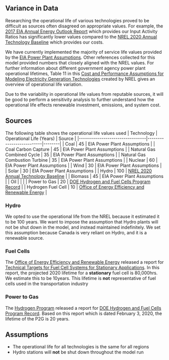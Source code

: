 ## Variance in Data
Researching the operational life of various technologies proved to be difficult as sources often disagreed on appropriate values. For example, the [2017 EIA Annual Energy Outlook Report](https://www.eia.gov/outlooks/aeo/assumptions/pdf/0554(2017).pdf) which provides our Input Activity Ratios has significantly lower values compared to the [NREL 2020 Annual Technology Baseline](https://atb.nrel.gov/electricity/2020/definitions.php) which provides our costs. 

We have currently implemented the majority of service life values provided by the [EIA Power Plant Assumptions](https://www.eia.gov/outlooks/aeo/assumptions/). Other references collected for this model provided numbers that closely aligned with the NREL values.  For further information about different government agency power plant operational lifetimes, Table 11 in this [Cost and Performance Assumptions for Modeling Electricity Generation Technologies](https://www.nrel.gov/docs/fy11osti/48595.pdf) created by NREL gives an overview of operational life variation. 

Due to the variability in operational life values from reputable sources, it will be good to perform a sensitivity analysis to further understand how the operational life effects renewable investment, emissions, and system cost. 

## Sources
The following table shows the operational life values used 
| Technology                      | Operational Life (Years) | Source |
|---------------------------------|--------------------------|--------|
| Coal                            | 45 			     | EIA Power Plant Assumptions |
| Coal Carbon Capture             | 45 			     | EIA Power Plant Assumptions |
| Natural Gas Combined Cycle      | 35 			     | EIA Power Plant Assumptions |
| Natural Gas Combustion Turbine  | 35 			     | EIA Power Plant Assumptions |
| Nuclear      	                  | 60 			     | EIA Power Plant Assumptions |
| Wind         	                  | 30 			     | EIA Power Plant Assumptions |             
| Solar        	                  | 30 			     | EIA Power Plant Assumptions |
| Hydro        	                  | 100 	             | [NREL 2020 Annual Technology Baseline](https://atb.nrel.gov/electricity/2020/definitions.php) |
| Biomass     	                  | 45 			     | EIA Power Plant Assumptions |
| Oil          	                  |      		     |  |
| Power to Gas                    | 20			     | [DOE Hydrogen and Fuel Cells Program Record](https://www.hydrogen.energy.gov/pdfs/19009_h2_production_cost_pem_electrolysis_2019.pdf) |
| Hydrogen Fuel Cell              | 10			     | [Office of Energy Efficiency and Renewable Energy](https://www.energy.gov/eere/fuelcells/doe-technical-targets-fuel-cell-systems-stationary-combined-heat-and-power) |

### Hydro
We opted to use the operational life from the NREL because it estimated it to be 100 years. We want to impose the assumption that Hydro plants will not be shut down in the model, and instead maintained indefinitely. We set this assumption because Canada is very reliant on Hydro, and it is a renewable source. 

### Fuel Cells
The [Office of Energy Efficiency and Renewable Energy](https://www.energy.gov/eere/fuelcells/doe-technical-targets-fuel-cell-systems-stationary-combined-heat-and-power) released a report for [Technical Targets for Fuel Cell Systems for Stationary Applications](https://www.energy.gov/eere/fuelcells/doe-technical-targets-fuel-cell-systems-stationary-combined-heat-and-power). In this report, the projected 2020 lifetime for a **stationary** fuel cell is 80,000hrs. We estimate this to be 10years. This lifetime is **not** representative of fuel cells used in the transportation industry

### Power to Gas
The [Hydrogen Program](https://www.hydrogen.energy.gov/) released a report for [DOE Hydrogen and Fuel Cells Program Record](https://www.hydrogen.energy.gov/pdfs/19009_h2_production_cost_pem_electrolysis_2019.pdf). Based on this report which is dated February 3, 2020, the lifetime of the P2G is 20 years. 

## Assumptions 
* The operational life for all technologies is the same for all regions
* Hydro stations will **not** be shut down throughout the model run 